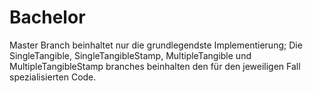 # Bachelor

Master Branch beinhaltet nur die grundlegendste Implementierung; 
Die SingleTangible, SingleTangibleStamp, MultipleTangible und MultipleTangibleStamp branches beinhalten den für den jeweiligen Fall spezialisierten Code.
